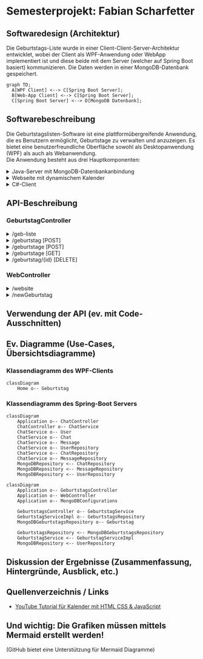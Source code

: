 # Semesterprojekt: Fabian Scharfetter
 
## Softwaredesign (Architektur)
Die Geburtstags-Liste wurde in einer Client-Client-Server-Architektur entwicklet, wobei der Client als WPF-Anwendung oder WebApp implementiert ist und diese beide mit dem Server (welcher auf Spring Boot basiert) kommunizieren. Die Daten werden in einer MongoDB-Datenbank gespeichert.

```mermaid
graph TD;
  A[WPF Client] <--> C[Spring Boot Server];
  B[Web-App Client] <--> C[Spring Boot Server];
  C[Spring Boot Server] <--> D[MongoDB Datenbank];
```

## Softwarebeschreibung
Die Geburtstagslisten-Software ist eine plattformübergreifende Anwendung, die es Benutzern ermöglicht, Geburtstage zu verwalten und anzuzeigen. Es bietet eine benutzerfreundliche Oberfläche sowohl als Desktopanwendung (WPF) als auch als Webanwendung.  
Die Anwendung besteht aus drei Hauptkomponenten: 

<details>
<summary>Java-Server mit MongoDB-Datenbankanbindung</summary>  
   
Der Java-Server fungiert als Backend der Anwendung. Er ist mit einer MongoDB-Datenbank verbunden, in der Geburtstagsdaten gespeichert werden. Der Server bietet folgende REST-API-Endpunkte zum Abrufen und Speichern von Geburtstagsinformationen. Server-Port ist 8081.  
</details>

<details>
<summary>Webseite mit dynamischem Kalender</summary> 
   
Die Website dient als Frontend/Benutzeroberfläche der Anwendung. Sie besteht aus 3 Dateien (index.html, style.css, calender-script.js).  
Folgendermaßen ist die Seite aufgebaut:  
  
1) Kalender, der per JavaScript dynamisch geladen wird  
2) Ausgabe-Feld, bei dem die vom Server geladenen Geburtsdaten angezeigt werden.    
Die Geburtstage werden vom Server mit einem HTTP-Request (localhost:8081/geb-liste/geburtstage) geladen.      
Die Website bietet 2 Anzeigemodi --> Alle Geburtstage werden angezeigt ODER Die Geburtstage in dem Monat, der gerade am Kalender angezeigt wird
3) Eingabe-Feld, bei dem neue Geburtstage hinzugefügt werden können & mittels POST-Befehl an den Server geschickt werden
</details>

<details>
<summary>C#-Client</summary>  
Der C#-Client ist eine eigenständige WPF-Anwendung, die es Benutzern ermöglicht, Geburtstage  zu verwalten. Der Client lädt Geburtstagsdaten asynchron vom Java-Server herunter und stellt sie in einem Ausgabefeld dar. Wenn die Verbindung zum Server nicht hergestellt werden kann, dann ist es möglich den Client offline zu nutzen. Benutzer können Geburtstage über die Benutzeroberfläche des Clients hinzufügen & löschen, wobei die Änderungen sofort mit dem Java-Server synchronisiert werden.  
  
Der Client ist ähnlich wie die Website aufgebaut:
1) Kalender, ist ein 'Calender' Element von WPF  
2) Eingabefeld, bei dem neue Geburtstage hinzugefügt werden können & mittels POST-Befehl an den Server geschickt werden  
3) Ausgabefeld, bei dem die vom Server geladenen Geburtsdaten angezeigt werden.

Die Geburtstage werden vom Server asynchron geladen.  
  
Die Website bietet 2 Anzeigemodi --> Alle Geburtstage werden angezeigt ODER Die Geburtstage in dem Monat, der gerade am Kalender angezeigt wird  
ZUSÄTZLICH können Geburtsdaten bei einem Doppelklick gelöscht werden.
</details>

## API-Beschreibung

### GeburtstagController

<details>
  <summary>/geb-liste</summary>
Dieser Endpunkt ist der generelle Endpoint der API, welcher vor dem jeweiligen spezifischen Endpoint geschrieben werden muss.
</details>

<details>
  <summary>/geburtstag [POST]</summary>
 
**Beschreibung:**
Dieser Enpoint führt zur Methode "addGeburtstag()" und ermöglicht das Hinzufügen von Geburtstagen in die MongoDB-Datenbank auf dem Server. Er nimmt einen Geburtstag im JSON-Format entgegen und speichert ihn mithilfe des "geburtstagService" und gibt das gespeicherte Geburtstagsobjekt zurück.
 
**JSON-Body:**
  ```json
  {
    "name": "Max Mustermann",
    "day": "01",
    "month": "01",
    "year": "2000"
  }
  ```
</details>

<details>
  <summary>/geburtstage [POST]</summary>
 
  **Beschreibung:**  
Ähnlich wie /geburtstag, aber hier können mehrere Geburtstage auf einmal hinzugefügt werden.

**JSON-Body:**
  ```json
  [
    {
     "name": "Max Mustermann",
     "day": "01",
     "month": "01",
     "year": "2000"
    },
    {
     "name": "Paul Pansen",
     "day": "02",
     "month": "01",
     "year": "2001"
    }
  ]
  ```
</details>

<details>
  <summary>/geburtstage [GET]</summary>
  
**Beschreibung:**
Dieser Endpunkt ist ein GET-Endpunkt mit der URL "/geburtstage", der alle Geburtstage aus der MongoDB-Datenbank abruft. Er ruft die Methode "findAll" auf, um eine Liste aller Geburtstage zu erhalten, und gibt sie zurück.
**JSON-Body:**
  ```json
  [
    {
        "id": "6620e86ab06cf02b3d9e813a",
        "name": "Philipp Kirchtag",
        "day": "02",
        "month": "09",
        "year": "2005"
    },
    {
        "id": "6620e87cb06cf02b3d9e813c",
        "name": "Luca Jenerwein",
        "day": "24",
        "month": "10",
        "year": "2005"
    }
  ]
  ```
</details>

<details>
  <summary>/geburtstag/{id} [DELETE]</summary>
 
**Beschreibung:**
Dieser Endpunkt ist ein DELETE-Endpunkt mit der URL "/geburtstag/{id}", der dazu dient, einen Geburtstag aus der MongoDB-Datenbank basierend auf der ID zu löschen. Die ID des zu löschenden Geburtstags wird aus dem Pfad der URL extrahiert. Die Methode "deleteGeburtstag" ruft die Methode "delete" des "geburtstagService" auf, um den Geburtstag zu löschen.
</details>

### WebController

<details>
  <summary>/website</summary>
Dieser Endpunkt ist ein GET-Endpunkt mit der URL "/website", der die Hauptseite der Website (index.html) zurückgibt.</details>

<details>
  <summary>/newGeburtstag</summary>
Dieser Endpunkt wird aufgerufen, wenn ein neuer Geburtstag über das Formular auf der Website gesendet wird. Er erwartet zwei Parameter: "nameInput" für den Namen des Geburtstagskindes und "dateInput" für das Geburtsdatum.  
   
Die Methode teilt das Datum in seine Bestandteile auf (Tag, Monat, Jahr) und erstellt dann ein neues Geburtstagsobjekt damit. Dieses Geburtstagsobjekt wird dann in ein "GeburtstagDTO" (Data Transfer Object) umgewandelt.  
  
Anschließend wird eine HTTP-POST-Anfrage an einen anderen Endpunkt des Servers gesendet, der den Geburtstag speichert. Die URL des Endpunkts ist "http://localhost:8081/geb-liste/geburtstag", und die Daten werden als "GeburtstagDTO" gesendet.  
  
Die Antwort wird überprüft, und je nachdem, ob die Operation erfolgreich war oder nicht, werden entsprechende Meldungen ausgegeben.

Schließlich wird eine Weiterleitung zur Hauptseite der Website durchgeführt.</details>

## Verwendung der API (ev. mit Code-Ausschnitten)

## Ev. Diagramme (Use-Cases, Übersichtsdiagramme)

### Klassendiagramm des WPF-Clients
```mermaid
classDiagram
    Home o-- Geburtstag
```

### Klassendiagramm des Spring-Boot Servers
```mermaid
classDiagram
    Application o-- ChatController
    ChatController o-- ChatService
    ChatService o-- User
    ChatService o-- Chat
    ChatService o-- Message
    ChatService o-- UserRepository
    ChatService o-- ChatRepository
    ChatService o-- MessageRepository
    MongoDBRepository <-- ChatRepository
    MongoDBRepository <-- MessageRepository
    MongoDBRepository <-- UserRepository
```
```mermaid
classDiagram
    Application o-- GeburtstagsController
    Application o-- WebController
    Application o-- MongoDBConfigurations

    GeburtstagsController o-- GeburtstagService
    GeburtstagServiceImpl o-- GeburtstagsRepository
    MongoDBGeburtstagsRepository o-- Geburtstag

    GeburtstagsRepository <-- MongoDBGeburtstagsRepository
    GeburtstagService <-- GeburtstagServiceImpl
    MongoDBRepository <-- UserRepository
```

## Diskussion der Ergebnisse (Zusammenfassung, Hintergründe, Ausblick, etc.)

## Quellenverzeichnis / Links
- [YouTube Tutorial für Kalender mit HTML CSS & JavaScript](https://www.youtube.com/watch?v=Z1BGAivZRlE)

## Und wichtig: Die Grafiken müssen mittels Mermaid erstellt werden! 
(GitHub bietet eine Unterstützung für Mermaid Diagramme)
